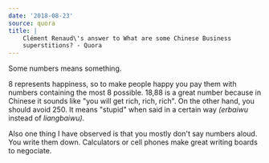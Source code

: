 ```yaml
---
date: '2018-08-23'
source: quora
title: |
    Clément Renaud\'s answer to What are some Chinese Business
    superstitions? - Quora
---
```


Some numbers means something.

8 represents happiness, so to make people happy you pay them with
numbers containing the most 8 possible. 18,88 is a great number because
in Chinese it sounds like "you will get rich, rich, rich". On the other
hand, you should avoid 250. It means "stupid" when said in a certain way
*(erbaiwu* instead of *liangbaiwu)*.

Also one thing I have observed is that you mostly don\'t say numbers
aloud. You write them down. Calculators or cell phones make great
writing boards to negociate.
